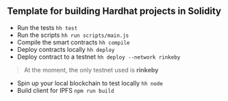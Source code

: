## Template for building Hardhat projects in Solidity
- Run the tests
`hh test`
- Run the scripts
`hh run scripts/main.js`
- Compile the smart contracts
`hh compile`
- Deploy contracts locally
`hh deploy`
- Deploy contract to a testnet
`hh deploy --network rinkeby`
> At the moment, the only testnet used is **rinkeby**
- Spin up your local blockchain to test locally
`hh node`
- Build client for IPFS
`npm run build`